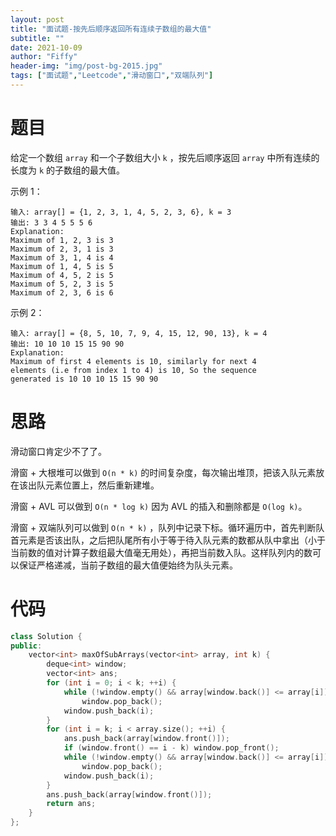 ```yaml
---
layout: post
title: "面试题-按先后顺序返回所有连续子数组的最大值"
subtitle: ""
date: 2021-10-09
author: "Fiffy"
header-img: "img/post-bg-2015.jpg"
tags: ["面试题","Leetcode","滑动窗口","双端队列"]
---
```


# 题目

给定一个数组 `array` 和一个子数组大小 `k` ，按先后顺序返回 `array` 中所有连续的长度为 `k` 的子数组的最大值。

示例 1：

```
输入: array[] = {1, 2, 3, 1, 4, 5, 2, 3, 6}, k = 3 
输出: 3 3 4 5 5 5 6
Explanation: 
Maximum of 1, 2, 3 is 3
Maximum of 2, 3, 1 is 3
Maximum of 3, 1, 4 is 4
Maximum of 1, 4, 5 is 5
Maximum of 4, 5, 2 is 5 
Maximum of 5, 2, 3 is 5
Maximum of 2, 3, 6 is 6
```

示例 2：

```
输入: array[] = {8, 5, 10, 7, 9, 4, 15, 12, 90, 13}, k = 4 
输出: 10 10 10 15 15 90 90
Explanation:
Maximum of first 4 elements is 10, similarly for next 4 
elements (i.e from index 1 to 4) is 10, So the sequence 
generated is 10 10 10 15 15 90 90
```

# 思路

滑动窗口肯定少不了了。

滑窗 + 大根堆可以做到 `O(n * k)` 的时间复杂度，每次输出堆顶，把该入队元素放在该出队元素位置上，然后重新建堆。

滑窗 + AVL 可以做到 `O(n * log k)` 因为 AVL 的插入和删除都是 `O(log k)`。

滑窗 + 双端队列可以做到 `O(n * k)` ，队列中记录下标。循环遍历中，首先判断队首元素是否该出队，之后把队尾所有小于等于待入队元素的数都从队中拿出（小于当前数的值对计算子数组最大值毫无用处），再把当前数入队。这样队列内的数可以保证严格递减，当前子数组的最大值便始终为队头元素。

# 代码

```c++
class Solution {
public:
    vector<int> maxOfSubArrays(vector<int> array, int k) {
        deque<int> window;
        vector<int> ans;
        for (int i = 0; i < k; ++i) {
            while (!window.empty() && array[window.back()] <= array[i])
                window.pop_back();
            window.push_back(i);
        }
        for (int i = k; i < array.size(); ++i) {
            ans.push_back(array[window.front()]);
            if (window.front() == i - k) window.pop_front();
            while (!window.empty() && array[window.back()] <= array[i])
                window.pop_back();
            window.push_back(i);
        }
        ans.push_back(array[window.front()]);
        return ans;
    }
};
```

